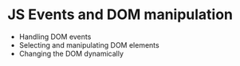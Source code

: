 # JS Events and DOM manipulation

* Handling DOM events
* Selecting and manipulating DOM elements
* Changing the DOM dynamically
